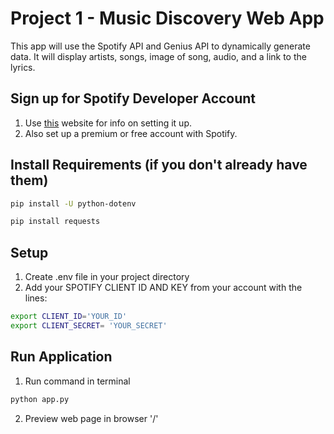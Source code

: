 # Project 1 - Music Discovery Web App
This app will use the Spotify API and Genius API to dynamically generate data. It will display artists, songs, image of song, audio, and a link to the lyrics.

## Sign up for Spotify Developer Account
1. Use [this](https://developer.spotify.com/documentation/web-api/quick-start/) website for info on setting it up.
2. Also set up a premium or free account with Spotify.

## Install Requirements (if you don't already have them)
```bash
pip install -U python-dotenv
```
```bash
pip install requests
```

## Setup
1. Create .env file in your project directory
2. Add your SPOTIFY CLIENT ID AND KEY from your account with the lines: 
```bash
export CLIENT_ID='YOUR_ID'
export CLIENT_SECRET= 'YOUR_SECRET'
```

## Run Application
1. Run command in terminal 
```bash
python app.py
```
2. Preview web page in browser '/'






